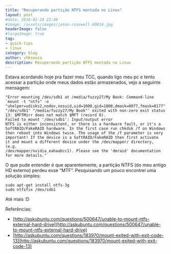```yaml
---
title: "Recuperando partição NTFS montada no Linux"
layout: post
#date: 2016-02-24 22:48
#image: /assets/images/jason-rosewell-60014.jpg
headerImage: false
#largeImage: true
tag:
- quick-tips
- linux
category: blog
author: vhbsouza
description: Recuperando partição NTFS montada no Linux
---
```


Estava acordando hoje pra fazer meu TCC, quando ligo meu pc e tento acessar a partição onde meus dados estão armazenados, vejo a seguinte mensagem:

```shell
"Error mounting /dev/sdb1 at /media/fuzzy27/My Book: Command-line `mount -t "ntfs" -o "uhelper=udisks2,nodev,nosuid,uid=1000,gid=1000,dmask=0077,fmask=0177" "/dev/sdb1" "/media/fuzzy27/My Book"' exited with non-zero exit status 13: $MFTMirr does not match $MFT (record 0).
Failed to mount '/dev/sdb1': Input/output error
NTFS is either inconsistent, or there is a hardware fault, or it's a
SoftRAID/FakeRAID hardware. In the first case run chkdsk /f on Windows
then reboot into Windows twice. The usage of the /f parameter is very
important! If the device is a SoftRAID/FakeRAID then first activate
it and mount a different device under the /dev/mapper/ directory, (e.g.
/dev/mapper/nvidia_eahaabcc1). Please see the 'dmraid' documentation
for more details."
```

O que pude entender é que aparentemente, a partição NTFS (do meu antigo HD externo) perdeu esse “MTF”. Pesquisando um pouco encontrei uma solução simples:

```shell
sudo apt-get install ntfs-3g
sudo ntfsfix /dev/sdb1
```

Até mais :D

Referências:

- [http://askubuntu.com/questions/500647/unable-to-mount-ntfs-external-hard-drive](http://askubuntu.com/questions/500647/unable-to-mount-ntfs-external-hard-drive)
- [http://askubuntu.com/questions/183970/mount-exited-with-exit-code-13](http://askubuntu.com/questions/183970/mount-exited-with-exit-code-13)
